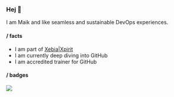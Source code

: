 ### Hej 🖖

I am Maik and like seamless and sustainable DevOps experiences.

#### / facts

- I am part of [Xebia|Xpirit](https://xpirit.com)
- I am currently deep diving into GitHub
- I am accredited trainer for GitHub

#### / badges

![](https://images.credly.com/size/150x150/images/50ac5cb1-f13a-4859-a480-a567f3bad4ca/image.png)
